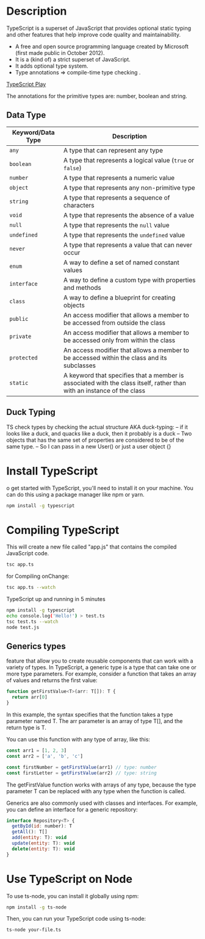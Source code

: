 # Description

TypeScript is a superset of JavaScript that provides optional static typing and other features that help improve code quality and maintainability.
- A free and open source programming language
created by Microsoft (first made public in October 2012).
- It is a (kind of) a strict superset of JavaScript.
- It adds optional type system.
- Type annotations => compile-time type checking .

<a href="https://www.typescriptlang.org/play" target="_blank">TypeScript Play</a>

The annotations for the primitive types are:
number, boolean and string.
## Data Type
| Keyword/Data Type | Description                                                    |
|-------------------|----------------------------------------------------------------|
| `any`             | A type that can represent any type                             |
| `boolean`         | A type that represents a logical value (`true` or `false`)     |
| `number`          | A type that represents a numeric value                          |
| `object`          | A type that represents any non-primitive type                   |
| `string`          | A type that represents a sequence of characters                 |
| `void`            | A type that represents the absence of a value                   |
| `null`            | A type that represents the `null` value                          |
| `undefined`       | A type that represents the `undefined` value                     |
| `never`           | A type that represents a value that can never occur             |
| `enum`            | A way to define a set of named constant values                  |
| `interface`       | A way to define a custom type with properties and methods       |
| `class`           | A way to define a blueprint for creating objects                |
| `public`          | An access modifier that allows a member to be accessed from outside the class |
| `private`         | An access modifier that allows a member to be accessed only from within the class |
| `protected`       | An access modifier that allows a member to be accessed within the class and its subclasses |
| `static`          | A keyword that specifies that a member is associated with the class itself, rather than with an instance of the class |

## Duck Typing

TS check types by checking the actual structure
AKA duck-typing:
– if it looks like a duck, and quacks like a duck, then it
probably is a duck
– Two objects that has the same set of properties are
considered to be of the same type.
– So I can pass in a new User() or just a user object {}
# Install TypeScript
o get started with TypeScript, you'll need to install it on your machine. You can do this using a package manager like npm or yarn.

```bash
npm install -g typescript
```

# Compiling TypeScript

This will create a new file called "app.js" that contains the compiled JavaScript code.

```bash
tsc app.ts
```

for Compiling onChange:

```bash
tsc app.ts --watch
```

TypeScript up and running in 5 minutes
```bash
npm install -g typescript
echo console.log('Hello!') > test.ts
tsc test.ts --watch
node test.js
```

## Generics types
feature that allow you to create reusable components that can work with a variety of types. In TypeScript, a generic type is a type that can take one or more type parameters.
For example, consider a function that takes an array of values and returns the first value:

```javascript
function getFirstValue<T>(arr: T[]): T {
  return arr[0]
}
```
In this example, the <T> syntax specifies that the function takes a type parameter named T.
The arr parameter is an array of type T[], and the return type is T.

You can use this function with any type of array, like this:
```javascript
const arr1 = [1, 2, 3]
const arr2 = ['a', 'b', 'c']

const firstNumber = getFirstValue(arr1) // type: number
const firstLetter = getFirstValue(arr2) // type: string
```
The getFirstValue function works with arrays of any type, because the type parameter T can be replaced with any type when the function is called.

Generics are also commonly used with classes and interfaces.
For example, you can define an interface for a generic repository:
````javascript
interface Repository<T> {
  getById(id: number): T
  getAll(): T[]
  add(entity: T): void
  update(entity: T): void
  delete(entity: T): void
}
````

# Use TypeScript on Node
To use ts-node, you can install it globally using npm:

```bash
npm install -g ts-node
```

Then, you can run your TypeScript code using ts-node:
```bash
ts-node your-file.ts
```